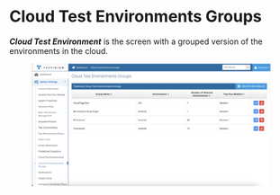 # Cloud Test Environments Groups

_**Cloud Test Environment**_ is the screen with a grouped version of the environments in the cloud.

<figure><img src="../../../.gitbook/assets/Cloud group screen.png" alt=""><figcaption></figcaption></figure>
